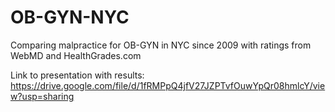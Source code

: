 # OB-GYN-NYC
Comparing malpractice for OB-GYN in NYC since 2009 with ratings from WebMD and HealthGrades.com

Link to presentation with results: https://drive.google.com/file/d/1fRMPpQ4jfV27JZPTvfOuwYpQr08hmlcY/view?usp=sharing
